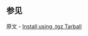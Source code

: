 ## 参见

原文 - [Install using .tgz Tarball]( https://docs.mongodb.com/manual/tutorial/install-mongodb-on-debian-tarball/ )

